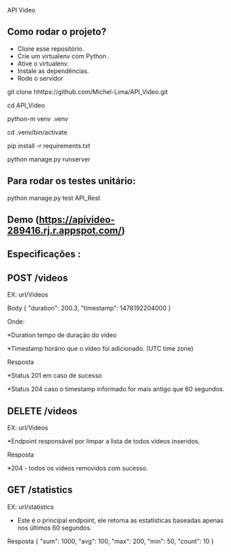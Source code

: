 
API Video

## Como rodar o projeto?

* Clone esse repositório.
* Crie um virtualenv com Python .
* Ative o virtualenv.
* Instale as dependências.
* Rode o servidor

git clone hhttps://github.com/Michel-Lima/API_Video.git

cd API_Video

python-m venv .venv

cd .venv/bin/activate

pip install -r requirements.txt
 
python manage.py runserver

## Para rodar os testes unitário:

python manage.py test API_Rest

##  Demo  (https://apivideo-289416.rj.r.appspot.com/)

## Especificações :

## POST /videos

EX: url/Videos

Body { "duration": 200.3, "timestamp": 1478192204000 }

Onde:

*Duration tempo de duração do vídeo

*Timestamp horário que o video foi adicionado. (UTC time zone)

Resposta

*Status 201 em caso de sucesso

*Status 204 caso o timestamp informado for mais antigo que 60 segundos.

## DELETE /videos

EX: url/Videos

*Endpoint responsável por limpar a lista de todos videos inseridos.

Resposta

*204 - todos os vídeos removidos com sucesso.

## GET /statistics

EX: url/statistics

* Este é o principal endpoint, ele retorna as estatísticas baseadas apenas nos últimos 60 segundos.

Resposta
{ "sum": 1000, "avg": 100, "max": 200, "min": 50, "count": 10 }
 
      
 
